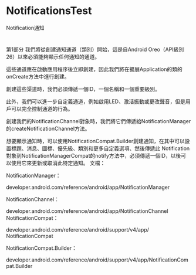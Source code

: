 # NotificationsTest
Notification通知
#
第1部分
我們將從創建通知通道（類別）開始，這是自Android Oreo（API級別26）以來必須能夠顯示任何通知的通道。

這些通道應在啟動應用程序後立即創建，因此我們將在擴展Application的類的onCreate方法中進行創建。

創建這些渠道時，我們必須傳遞一個ID，一個名稱和一個重要級別。

此外，我們可以進一步自定義通道，例如啟用LED、激活振動或更改聲音，但是用戶可以完全控制通道的行為。

創建我們的NotificationChannel對象時，我們將它們傳遞給NotificationManager的createNotificationChannel方法。

想要顯示通知時，可以使用NotificationCompat.Builder創建通知，在其中可以設置標題、消息、圖標、優先級、類別和更多自定義選項、然後傳遞此
Notification對象到NotificationManagerCompat的notify方法中，必須傳遞一個ID，以後可以使用它來更新或取消此特定通知。
文檔：

NotificationManager：

developer.android.com/reference/android/app/NotificationManager

NotificationChannel：

developer.android.com/reference/android/app/NotificationChannel
NotificationCompat：

developer.android.com/reference/android/support/v4/app/ NotificationCompat

NotificationCompat.Builder：

developer.android.com/reference/android/support/v4/app/NotificationCompat.Builder
#

